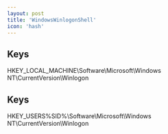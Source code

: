 ```yaml
---
layout: post
title: 'WindowsWinlogonShell'
icon: 'hash'
---
```


## Keys

HKEY_LOCAL_MACHINE\Software\Microsoft\Windows NT\CurrentVersion\Winlogon



## Keys

HKEY_USERS\%SID%\Software\Microsoft\Windows NT\CurrentVersion\Winlogon

